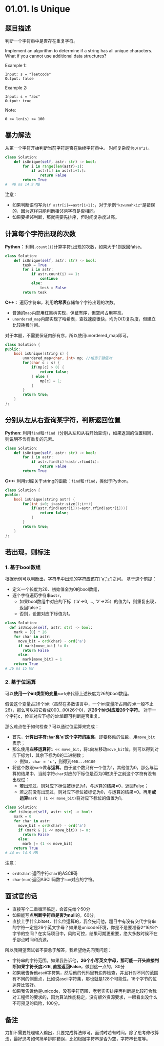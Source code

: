 # 01.01. Is Unique
## 题目描述
判断一个字符串中是否存在重复字符。

Implement an algorithm to determine if a string has all unique characters. What if you cannot use additional data structures?

Example 1:
```
Input: s = "leetcode"
Output: false
```
Example 2:
```
Input: s = "abc"
Output: true
```

Note:
```
0 <= len(s) <= 100
```

## 暴力解法
从第一个字符开始判断当前字符是否在后续字符串中。
时间复杂度为`O(n^2)`。
```python
class Solution:
    def isUnique(self, astr: str) -> bool:
        for i in range(len(astr)-1):
            if astr[i] in astr[i+1:]:
                return False
        return True
#  40 ms 14.9 MB
```
注意：
- 如果判断语句写为`if astr[i]==astr[i+1]:`，对于示例`"kzwunahkiz"`是错误的，因为这样只能判断相邻两字符是否相同。
- 如果要相邻判断，那就需要先排序，但时间复杂度过高。

## 计算每个字符出现的次数
**Python：**
利用`.count(i)`计算字符`i`出现的次数，如果大于1则返回false。
```python
class Solution:
    def isUnique(self, astr: str) -> bool:
        tesk = True
        for i in astr:
            if astr.count(i) == 1:
                continue
            else:
                tesk = False
        return tesk
```
**C++**：
遍历字符串，利用**哈希表**存储每个字符出现的次数。
- 普通的`map`内部用红黑树实现，保证有序，但空间占用率高。
- `unordered_map`内部实现了哈希表，查找速度很快，均为O(1)复杂度，但建立比较耗费时间。

对于本题，不需要保证内部有序，所以使用unordered_map即可。
```cpp
class Solution {
public:
    bool isUnique(string s) {
        unordered_map<char, int> mp; //相当于键值对
        for(char c : s) {
            if(mp[c] > 0) {
                return false;
            } else {
                mp[c] = 1;
            }
        }
        return true;
    }
};
```

## 分别从左从右查询某字符，判断返回位置
**Python:**
利用`find`和`rfind`（分别从左和从右开始查询），如果返回的位置相同，则说明不含有重复的元素。
```python
class Solution:
    def isUnique(self, astr: str) -> bool:
        for i in astr:
            if astr.find(i)!=astr.rfind(i):
                return False
        return True
```

**C++:** 
利用stl库关于string的函数：`find`和`rfind`，类似于Python。
```cpp
class Solution {
public:
    bool isUnique(string astr) {
        for(int i=0; i<astr.size();i++){
            if(astr.find(astr[i])!=astr.rfind(astr[i])){
                return false;
            }
        }
        return true;
    }
};
```

## 若出现，则标注
### 1. 基于bool数组
根据示例可以判断出，字符串中出现的字符应该在['a','z']之间。
基于这个前提：
- 定义一个长度为26、初始值全为0的bool数组，
- 逐个字符遍历字符串`astr`，
  - 如果bool数组中对应的下标（'a'->0, ..., 'z'->25）的值为1，则重复出现，返回false；
  - 否则，设置对应下标值为1。

```python
class Solution:
  def isUnique(self, astr: str) -> bool:
    mark = [0] * 26
    for char in astr:
      move_bit = ord(char) - ord('a')
      if mark[move_bit] != 0:
        return False
      else:
        mark[move_bit] = 1
    return True
# 36 ms 15 MB
```

### 2. 基于位运算
可以**使用一个int类型的变量**`mark`来代替上述长度为26的bool数组。

假设这个变量占26个bit（虽然在多数语言中，一个int变量所占用的bit一般不止26），那么可以把它看成000...00(26个0)，这**26个bit对应着26个字符**。
对于一个字符c，检查对应下标的bit值即可判断是否重复。

那么难点在于如何检查？可以通过位运算来完成：
- 首先，**计算出字符`char`离'a'这个字符的距离**，即要移动的位数，用`move_bit`表示；
- 那么使用**左移运算符**`1 << move_bit`，将`1`向左移动`move_bit`位，则可以得到对应下标为1，其余下标为0的二进制数；
  - 例如，`char = 'c'`，则得到`000...00100`
- 将这个数跟`mark`做**与运算**。由于这个数只有一个位为1，其他位为0，那么与运算的结果中，当前字符`char`对应的下标位是否为0取决于之前这个字符有没有出现过：
  - 若出现过，则对应下标位被标记为1，与运算的结果≠0，返回False；
  - 若之前没有出现过，则对应下标位被标记为0，与运算的结果=0。再用**或运算**`mark | (1 << move_bit)`将对应下标位的值置为1。

```python
class Solution:
  def isUnique(self, astr: str) -> bool:
    mark = 0
    for char in astr:
      move_bit = ord(char) - ord('a')
      if (mark & (1 << move_bit)) != 0:
        return False
      else:
        mark |= (1 << move_bit)
    return True
# 44 ms	14.9 MB
```
注意：
- `ord(char)`返回字符`char`的ASCII码
- `char(num)`返回ASCII码数字`num`对应的字符。

## 面试官的话
- 直接写个二重循环搞定，会首先给个50分
- 如果能写点**判断字符串是否为null**的，60分。
- 直接上手什么bitset，什么位运算的，我会先问他，题目中有没有交代字符串的字符一定是26个英文字母？如果是unicode环境，你是不是要准备2^16/8个字节的空间？在实际项目中，风险可控，结果可期更重要，绝大多数时候不在乎那点时间和资源。

所以我期望面试者不要急于解答，我希望他先问我问题：

- 字符串的字符范围。如果我告诉他，**26个小写英文字母，那可能一开头直接判断如果字符长度>26, 直接返回False**，做到这一点的，80分
- 如果我告诉他ascii字符集，然后他的代码里有边界检查，并且针对不同的范围有不同的侧重点，比如说ascii字符集，那也就是128个可能性，16个字节的位运算比较好。
- 如果我告诉他是unicode，没有字符范围，老老实实排序再判断是比较符合我对工程师的要求的，因为算法性能稳定，没有额外资源要求，一眼看出没什么不可预见的风险，100分。

## 备注
力扣不需要处理输入输出，只要完成算法即可。面试时若有时间，除了思考修改算法，最好思考如何简单排除错误，比如根据字符串是否为空，字符串长度等。